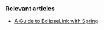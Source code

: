 ### Relevant articles

- [A Guide to EclipseLink with Spring](http://www.baeldung.com/spring-eclipselink)
